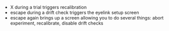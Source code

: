 - X during a trial triggers recalibration 
- escape during a drift check triggers the eyelink setup screen
- escape again brings up a screen allowing you to do several things: abort experiment, recalibrate, disable drift checks